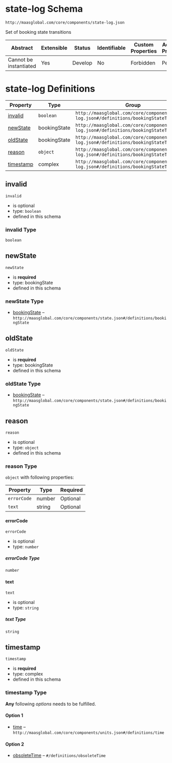 # state-log Schema

```
http://maasglobal.com/core/components/state-log.json
```

Set of booking state transitions

| Abstract               | Extensible | Status  | Identifiable | Custom Properties | Additional Properties | Defined In                                       |
| ---------------------- | ---------- | ------- | ------------ | ----------------- | --------------------- | ------------------------------------------------ |
| Cannot be instantiated | Yes        | Develop | No           | Forbidden         | Permitted             | [core/components/state-log.json](state-log.json) |

# state-log Definitions

| Property                | Type         | Group                                                                                      |
| ----------------------- | ------------ | ------------------------------------------------------------------------------------------ |
| [invalid](#invalid)     | `boolean`    | `http://maasglobal.com/core/components/state-log.json#/definitions/bookingStateTransition` |
| [newState](#newstate)   | bookingState | `http://maasglobal.com/core/components/state-log.json#/definitions/bookingStateTransition` |
| [oldState](#oldstate)   | bookingState | `http://maasglobal.com/core/components/state-log.json#/definitions/bookingStateTransition` |
| [reason](#reason)       | `object`     | `http://maasglobal.com/core/components/state-log.json#/definitions/bookingStateTransition` |
| [timestamp](#timestamp) | complex      | `http://maasglobal.com/core/components/state-log.json#/definitions/bookingStateTransition` |

## invalid

`invalid`

- is optional
- type: `boolean`
- defined in this schema

### invalid Type

`boolean`

## newState

`newState`

- is **required**
- type: bookingState
- defined in this schema

### newState Type

- [bookingState](state.md) – `http://maasglobal.com/core/components/state.json#/definitions/bookingState`

## oldState

`oldState`

- is **required**
- type: bookingState
- defined in this schema

### oldState Type

- [bookingState](state.md) – `http://maasglobal.com/core/components/state.json#/definitions/bookingState`

## reason

`reason`

- is optional
- type: `object`
- defined in this schema

### reason Type

`object` with following properties:

| Property    | Type   | Required |
| ----------- | ------ | -------- |
| `errorCode` | number | Optional |
| `text`      | string | Optional |

#### errorCode

`errorCode`

- is optional
- type: `number`

##### errorCode Type

`number`

#### text

`text`

- is optional
- type: `string`

##### text Type

`string`

## timestamp

`timestamp`

- is **required**
- type: complex
- defined in this schema

### timestamp Type

**Any** following _options_ needs to be fulfilled.

#### Option 1

- [time](units.md) – `http://maasglobal.com/core/components/units.json#/definitions/time`

#### Option 2

- [obsoleteTime](state-log.md) – `#/definitions/obsoleteTime`
